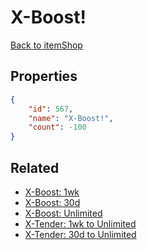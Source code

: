 # X-Boost!

<no description available>

[Back to itemShop](../item-shops.md)

## Properties

```json
{
    "id": 567,
    "name": "X-Boost!",
    "count": -100
}
```

## Related

- [X-Boost: 1wk](../items/3610-x-boost-1wk.md)
- [X-Boost: 30d](../items/3611-x-boost-30d.md)
- [X-Boost: Unlimited](../items/3613-x-boost-unlimited.md)
- [X-Tender: 1wk to Unlimited](../items/20086-x-tender-1wk-to-unlimited.md)
- [X-Tender: 30d to Unlimited](../items/20087-x-tender-30d-to-unlimited.md)

